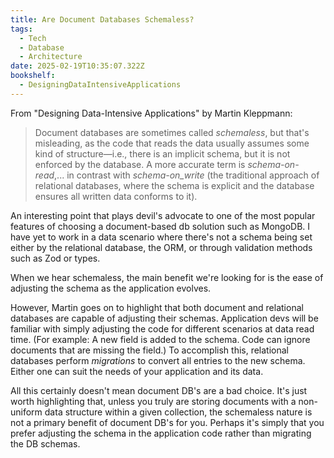 ```yaml
---
title: Are Document Databases Schemaless?
tags:
  - Tech
  - Database
  - Architecture
date: 2025-02-19T10:35:07.322Z
bookshelf:
  - DesigningDataIntensiveApplications
---
```


From "Designing Data-Intensive Applications" by Martin Kleppmann:

> Document databases are sometimes called _schemaless_, but that's misleading, as the code that reads the data usually assumes some kind of structure—i.e., there is an implicit schema, but it is not enforced by the database. A more accurate term is _schema-on-read_,... in contrast with _schema-on_write_ (the traditional approach of relational databases, where the schema is explicit and the database ensures all written data conforms to it).

An interesting point that plays devil's advocate to one of the most popular features of choosing a document-based db solution such as MongoDB. I have yet to work in a data scenario where there's not a schema being set either by the relational database, the ORM, or through validation methods such as Zod or types.

When we hear schemaless, the main benefit we're looking for is the ease of adjusting the schema as the application evolves.

However, Martin goes on to highlight that both document and relational databases are capable of adjusting their schemas. Application devs will be familiar with simply adjusting the code for different scenarios at data read time. (For example: A new field is added to the schema. Code can ignore documents that are missing the field.) To accomplish this, relational databases perform _migrations_ to convert all entries to the new schema. Either one can suit the needs of your application and its data.

All this certainly doesn't mean document DB's are a bad choice. It's just worth highlighting that, unless you truly are storing documents with a non-uniform data structure within a given collection, the schemaless nature is not a primary benefit of document DB's for you. Perhaps it's simply that you prefer adjusting the schema in the application code rather than migrating the DB schemas.
